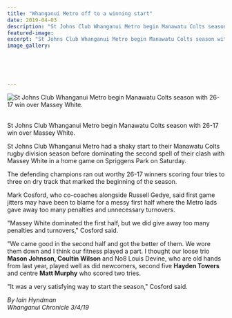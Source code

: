 ```yaml
---
title: "Whanganui Metro off to a winning start"
date: 2019-04-03
description: "St Johns Club Whanganui Metro begin Manawatu Colts season with 26-17 win over Massey White..."
featured-image: 
excerpt: "St Johns Club Whanganui Metro begin Manawatu Colts season with 26-17 win over Massey White."
image_gallery:
	
	
	
	
	
---
```


<p><img src="https://www.nzherald.co.nz/resizer/KB1pAbTn6dh5czZbKOqFeGmUkKk=/620x349/smart/filters:quality(70)/arc-anglerfish-syd-prod-nzme.s3.amazonaws.com/public/S3DSUGCYHRDNXH5TJRQJ3X5A2M.jpg" alt="St Johns Club Whanganui Metro begin Manawatu Colts season with 26-17 win over Massey White." /></p>
<p><span><br />St Johns Club Whanganui Metro begin Manawatu Colts season with 26-17 win over Massey White.</span></p>
<p>St Johns Club Whanganui Metro had a shaky start to their Manawatu Colts rugby division season before dominating the second spell of their clash with Massey White in a home game on Spriggens Park on Saturday.</p>
<p>The defending champions ran out worthy 26-17 winners scoring four tries to three on dry track that marked the beginning of the season.</p>
<p>Mark Cosford, who co-coaches alongside Russell Gedye, said first game jitters may have been to blame for a messy first half where the Metro lads gave away too many penalties and unnecessary turnovers.</p>
<p>"Massey White dominated the first half, but we did give away too many penalties and turnovers," Cosford said.</p>
<p>"We came good in the second half and got the better of them. We wore them down and I think our fitness played a part. I thought our loose trio <strong>Mason Johnson, Coultin Wilson</strong> and No8 Louis Devine, who are old hands from last year, played well as did newcomers, second five <strong>Hayden Towers</strong> and centre <strong>Matt Murphy</strong> who scored two tries.</p>
<p>"It was a very satisfying way to start the season," Cosford said.</p>
<p><em>By Iain Hyndman</em><br /><em>Whanganui Chronicle 3/4/19</em></p>


